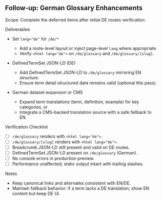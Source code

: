 ## Follow‑up: German Glossary Enhancements

Scope: Complete the deferred items after initial DE routes verification.

Deliverables
- Set `lang="de"` for `/de/*`
  - Add a route-level layout or inject page-level `lang` where appropriate.
  - Verify `<html lang="de">` on `/de/glossary` and `/de/glossary/[slug]`.

- DefinedTermSet JSON-LD (DE)
  - Add DefinedTermSet JSON-LD to `/de/glossary` mirroring EN structure.
  - Ensure term detail structured data remains valid (optional this pass).

- German dataset expansion or CMS
  - Expand term translations (term, definition, example) for key categories, or
  - Integrate a CMS-backed translation source with a safe fallback to EN.

Verification Checklist
- [ ] `/de/glossary` renders with `<html lang="de">`.
- [ ] `/de/glossary/[slug]` renders with `<html lang="de">`.
- [ ] Breadcrumb JSON-LD still present and valid on DE routes.
- [ ] DefinedTermSet JSON-LD present on `/de/glossary` (German).
- [ ] No console errors in production preview.
- [ ] Performance unaffected; static output intact with trailing slashes.

Notes
- Keep canonical links and alternates consistent with EN/DE.
- Maintain fallback behavior: if a term lacks a DE translation, show EN content but keep DE UI.

